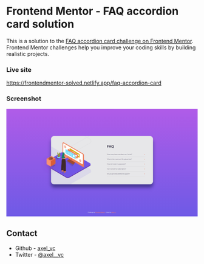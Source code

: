 # Frontend Mentor - FAQ accordion card solution

This is a solution to the [FAQ accordion card challenge on Frontend Mentor](https://www.frontendmentor.io/challenges/faq-accordion-card-XlyjD0Oam). Frontend Mentor challenges help you improve your coding skills by building realistic projects.

### Live site

https://frontendmentor-solved.netlify.app/faq-accordion-card

### Screenshot

![](./result.png)

## Contact

- Github - [axel_vc](https://www.your-site.com)
- Twitter - [@axel\_\_vc](https://twitter.com/axel__vc)
